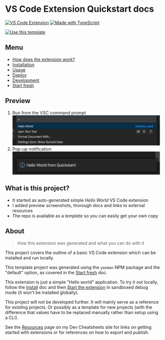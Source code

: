 # VS Code Extension Quickstart docs

[![VS Code Extension](https://img.shields.io/badge/VS_Code_Extension-blue.svg?logo=visual-studio-code)](https://code.visualstudio.com/)
[![Made with TypeScript](https://img.shields.io/badge/TypeScript-3-blue.svg?logo=typescript)](https://typescriptlang.org)

[![Use this template](https://img.shields.io/badge/Use_this_template-2ea44f?style=for-the-badge)](https://github.com/MichaelCurrin/vsc-extension-quickstart/generate)


## Menu

- [How does the extension work?](how-it-works.md)
- [Installation](installation.md)
- [Usage](usage.md)
- [Deploy](deploy.md)
- [Development](development.md)
- [Start fresh](start-fresh.md)


## Preview

1. Run from the VSC command prompt
    ![sample 1](_media/sample-1.png)
2. Pop-up notification
    ![sample 2](_media/sample-2.png)


## What is this project?

- It started as auto-generated simple _Hello World_ VS Code extension
- I added preview screenshots, thorough docs and links to external resources
- The repo is available as a _template_ so you can easily get your own copy


## About
> How this extension was generated and what you can do with it

This project covers the outline of a basic VS Code extension which can be installed and run locally.

This template project was generated using the `yeoman` NPM package and the "default" option, as covered in the [Start fresh](start-fresh.md) doc.

This extension is just a simple "Hello world" application. To try it out locally, follow the [Install](installation.md) doc and then [Start the extension](development.md#start-the-extension) in sandboxed debug mode (it won't be installed globally).

This project will not be developed further. It will mainly serve as a reference for existing projects. Or possibly as a template for new projects (with the difference that values have to be replaced manually rather than setup using a CLI).

See the [Resources][] page on my Dev Cheatsheets site for links on getting started with extensions or for references on how to export and publish.

[Resources]: https://michaelcurrin.github.io/dev-cheatsheets/cheatsheets/vscode-extensions/resources.html
